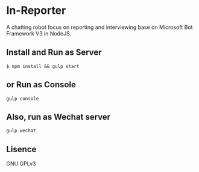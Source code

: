 # In-Reporter

A chatting robot focus on reporting and interviewing base on Microsoft Bot Framework V3 in NodeJS.

## Install and Run as Server

~~~~
$ npm install && gulp start
~~~~

## or Run as Console

~~~~
gulp console
~~~~

## Also, run as Wechat server

~~~~
gulp wechat
~~~~

## Lisence

GNU GPLv3

